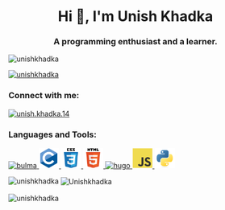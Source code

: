 <h1 align="center">Hi 👋, I'm Unish Khadka</h1>
<h3 align="center">A programming enthusiast and a learner.</h3>

<p align="left"> <img src="https://komarev.com/ghpvc/?username=unishkhadka&label=Profile%20views&color=0e75b6&style=flat" alt="unishkhadka" /> </p>

<p align="left"> <a href="https://github.com/ryo-ma/github-profile-trophy"><img src="https://github-profile-trophy.vercel.app/?username=unishkhadka" alt="unishkhadka" /></a> </p>

<h3 align="left">Connect with me:</h3>
<p align="left">
<a href="https://instagram.com/unish.khadka.14" target="blank"><img align="center" src="https://raw.githubusercontent.com/rahuldkjain/github-profile-readme-generator/master/src/images/icons/Social/instagram.svg" alt="unish.khadka.14" height="30" width="40" /></a>
</p>

<h3 align="left">Languages and Tools:</h3>
<p align="left"> <a href="https://bulma.io/" target="_blank" rel="noreferrer"> <img src="https://raw.githubusercontent.com/gilbarbara/logos/804dc257b59e144eaca5bc6ffd16949752c6f789/logos/bulma.svg" alt="bulma" width="40" height="40"/> </a> <a href="https://www.cprogramming.com/" target="_blank" rel="noreferrer"> <img src="https://raw.githubusercontent.com/devicons/devicon/master/icons/c/c-original.svg" alt="c" width="40" height="40"/> </a> <a href="https://www.w3schools.com/css/" target="_blank" rel="noreferrer"> <img src="https://raw.githubusercontent.com/devicons/devicon/master/icons/css3/css3-original-wordmark.svg" alt="css3" width="40" height="40"/> </a> <a href="https://www.w3.org/html/" target="_blank" rel="noreferrer"> <img src="https://raw.githubusercontent.com/devicons/devicon/master/icons/html5/html5-original-wordmark.svg" alt="html5" width="40" height="40"/> </a> <a href="https://gohugo.io/" target="_blank" rel="noreferrer"> <img src="https://api.iconify.design/logos-hugo.svg" alt="hugo" width="40" height="40"/> </a> <a href="https://developer.mozilla.org/en-US/docs/Web/JavaScript" target="_blank" rel="noreferrer"> <img src="https://raw.githubusercontent.com/devicons/devicon/master/icons/javascript/javascript-original.svg" alt="javascript" width="40" height="40"/> </a> <a href="https://www.python.org" target="_blank" rel="noreferrer"> <img src="https://raw.githubusercontent.com/devicons/devicon/master/icons/python/python-original.svg" alt="python" width="40" height="40"/> </a> </p>

<p><img align="left" src="https://github-readme-stats.vercel.app/api/top-langs?username=unishkhadka&show_icons=true&locale=en&layout=compact" alt="unishkhadka" /></p>

<p>&nbsp;<img align="center" src="https://github-readme-stats.vercel.app/api?username=unishkhadka&show_icons=true&locale=en" alt="Unishkhadka" /></p>

<p><img align="center" src="https://github-readme-streak-stats.herokuapp.com/?user=unishkhadka&" alt="unishkhadka" /></p>
